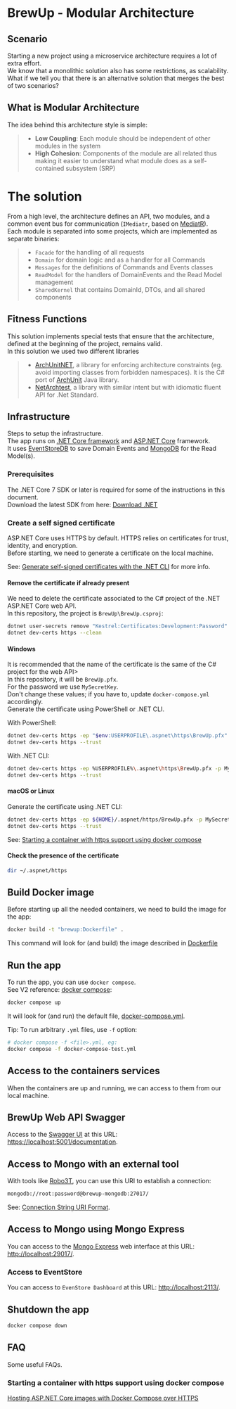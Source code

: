# BrewUp - Modular Architecture

## Scenario
Starting a new project using a microservice architecture requires a lot of extra effort.  
We know that a monolithic solution also has some restrictions, as scalability.  
What if we tell you that there is an alternative solution that merges the best of two scenarios?  

## What is Modular Architecture
The idea behind this architecture style is simple:  
> - **Low Coupling**: Each module should be independent of other modules in the system  
> - **High Cohesion**: Components of the module are all related thus making it easier to understand what module does as a self-contained subsystem (SRP)  

# The solution
From a high level, the architecture defines an API, two modules, and a common event bus for communication (`IMediatr`, based on [MediatR](https://github.com/jbogard/MediatR)).  
Each module is separated into some projects, which are implemented as separate binaries: 
> - `Facade` for the handling of all requests  
> - `Domain` for domain logic and as a handler for all Commands  
> - `Messages` for the definitions of Commands and Events classes  
> - `ReadModel` for the handlers of DomainEvents and the Read Model management  
> - `SharedKernel` that contains DomainId, DTOs, and all shared components

## Fitness Functions
This solution implements special tests that ensure that the architecture, defined at the beginning of the project, remains valid.  
In this solution we used two different libraries  
> - [ArchUnitNET](https://github.com/TNG/ArchUnitNET), a library for enforcing architecture constraints (eg. avoid importing classes from forbidden namespaces). It is the C# port of [ArchUnit](https://www.archunit.org/) Java library.  
> - [NetArchtest](https://github.com/BenMorris/NetArchTest), a library with similar intent but with idiomatic fluent API for .Net Standard.  

## Infrastructure
Steps to setup the infrastructure.  
The app runs on [.NET Core framework](https://dotnet.microsoft.com/) and [ASP.NET Core](https://learn.microsoft.com/en-us/aspnet/core/introduction-to-aspnet-core?view=aspnetcore-7.0) framework.  
It uses [EventStoreDB](http://www.eventstore.com/) to save Domain Events and [MongoDB](https://www.mongodb.com/) for the Read Model(s).  

### Prerequisites
The .NET Core 7 SDK or later is required for some of the instructions in this document.  
Download the latest SDK from here: [Download .NET](https://dotnet.microsoft.com/en-us/download)

### Create a self signed certificate
ASP.NET Core uses HTTPS by default. HTTPS relies on certificates for trust, identity, and encryption.  
Before starting, we need to generate a certificate on the local machine.  

See: [Generate self-signed certificates with the .NET CLI](https://learn.microsoft.com/en-us/dotnet/core/additional-tools/self-signed-certificates-guide#create-a-self-signed-certificate) for more info.  


#### Remove the certificate if already present
We need to delete the certificate associated to the C# project of the .NET ASP.NET Core web API.  
In this repository, the project is `BrewUp\BrewUp.csproj`:  
~~~sh
dotnet user-secrets remove "Kestrel:Certificates:Development:Password" -p BrewUp\BrewUp.csproj
dotnet dev-certs https --clean
~~~

#### Windows
It is recommended that the name of the certificate is the same of the C# project for the web API>  
In this repository, it will be `BrewUp.pfx`.  
For the password we use `MySecretKey`.  
Don't change these values; if you have to, update `docker-compose.yml` accordingly.  
Generate the certificate using PowerShell or .NET CLI.  

With PowerShell:
~~~sh
dotnet dev-certs https -ep "$env:USERPROFILE\.aspnet\https\BrewUp.pfx" -p MySecretKey
dotnet dev-certs https --trust
~~~

With .NET CLI:  
~~~sh
dotnet dev-certs https -ep %USERPROFILE%\.aspnet\https\BrewUp.pfx -p MySecretKey
dotnet dev-certs https --trust
~~~

#### macOS or Linux
Generate the certificate using .NET CLI:  
~~~sh
dotnet dev-certs https -ep ${HOME}/.aspnet/https/BrewUp.pfx -p MySecretKey
dotnet dev-certs https --trust
~~~

See: [Starting a container with https support using docker compose](https://learn.microsoft.com/en-us/aspnet/core/security/docker-compose-https?view=aspnetcore-5.0)

#### Check the presence of the certificate
~~~sh
dir ~/.aspnet/https
~~~

## Build Docker image
Before starting up all the needed containers, we need to build the image for the app: 
~~~sh
docker build -t "brewup:Dockerfile" .
~~~
This command will look for (and build) the image described in [Dockerfile](Dockerfile)

## Run the app
To run the app, you can use `docker compose`.  
See V2 reference: [docker compose](https://docs.docker.com/compose/reference/#command-options-overview-and-help):  

~~~sh
docker compose up
~~~
It will look for (and run) the default file, [docker-compose.yml](docker-compose.yml).  

Tip: To run arbitrary `.yml` files, use `-f` option:
~~~sh
# docker compose -f <file>.yml, eg:
docker compose -f docker-compose-test.yml
~~~

## Access to the containers services
When the containers are up and running, we can access to them from our local machine.  

## BrewUp Web API Swagger
Access to the [Swagger UI](https://swagger.io/tools/swagger-ui/) at this URL: [https://localhost:5001/documentation](https://localhost:5001/documentation).  

## Access to Mongo with an external tool
With tools like [Robo3T](https://robomongo.org/), you can use this URI to establish a connection:
~~~sh
mongodb://root:password@brewup-mongodb:27017/
~~~
See: [Connection String URI Format](https://www.mongodb.com/docs/manual/reference/connection-string/).  

## Access to Mongo using Mongo Express
You can access to the [Mongo Express](https://github.com/mongo-express/mongo-express) web interface at this URL: [http://localhost:29017/](http://localhost:29017/).  

### Access to EventStore
You can access to `EvenStore Dashboard` at this URL: [http://localhost:2113/](http://localhost:2113/).  


## Shutdown the app
~~~sh
docker compose down
~~~

## FAQ
Some useful FAQs. 
### Starting a container with https support using docker compose
[Hosting ASP.NET Core images with Docker Compose over HTTPS](https://learn.microsoft.com/en-us/aspnet/core/security/docker-compose-https?view=aspnetcore-7.0)